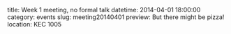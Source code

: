 title: Week 1 meeting, no formal talk 
datetime: 2014-04-01 18:00:00
category: events
slug: meeting20140401
preview: But there might be pizza!
location: KEC 1005
